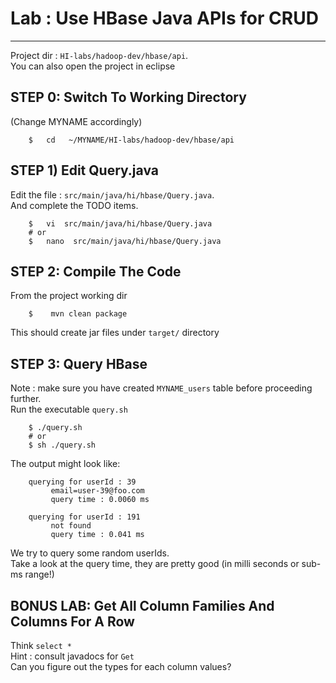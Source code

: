 # Lab : Use HBase Java APIs for CRUD
----

Project dir : `HI-labs/hadoop-dev/hbase/api`.  
You can also open the project in eclipse

## STEP 0: Switch To Working Directory
(Change MYNAME accordingly)
```
    $   cd   ~/MYNAME/HI-labs/hadoop-dev/hbase/api
```


## STEP 1) Edit Query.java
Edit the file : `src/main/java/hi/hbase/Query.java`.  
And complete the TODO items.
```
    $   vi  src/main/java/hi/hbase/Query.java
    # or
    $   nano  src/main/java/hi/hbase/Query.java
```

## STEP 2: Compile The Code
From the project working dir
```
    $    mvn clean package
```
This should create jar files under `target/` directory


## STEP 3: Query HBase
Note : make sure you have created `MYNAME_users` table before proceeding further.  
Run the executable `query.sh`
```
    $ ./query.sh
    # or
    $ sh ./query.sh
```

The output might look like:
```
    querying for userId : 39
         email=user-39@foo.com
         query time : 0.0060 ms

    querying for userId : 191
         not found
         query time : 0.041 ms
```

We try to query some random userIds.  
Take a look at the query time, they are pretty good (in milli seconds or sub-ms range!)


## BONUS LAB:  Get All Column Families And Columns For A Row
Think `select *`  
Hint : consult javadocs for `Get`  
Can you figure out the types for each column values?
